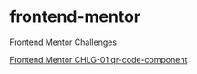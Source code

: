 # frontend-mentor

Frontend Mentor Challenges

[Frontend Mentor CHLG-01 qr-code-component ](https://hariharanumapathi.github.io/frontend-mentor/challenges/CHLG-01-qr-code-component/index.html)
